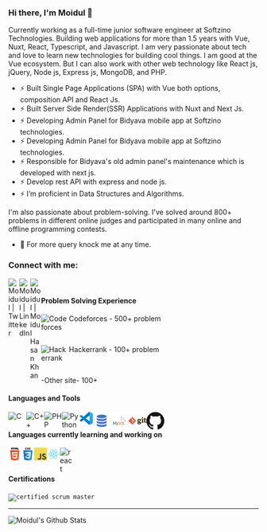 ### Hi there, I'm Moidul 👋

<!--
**MoidulHasan/MoidulHasan** is a ✨ _special_ ✨ repository because its `README.md` (this file) appears on your GitHub profile.

Here are some ideas to get you started:
-->

Currently working as a full-time junior software engineer at Softzino Technologies. Building web applications for more than 1.5 years with Vue, Nuxt, React, Typescript, and Javascript. I am very passionate about tech and love to learn new technologies for building cool things. I am good at the Vue ecosystem. But I can also work with other web technology like React js, jQuery, Node js, Express js, MongoDB, and PHP.

- ⚡ Built Single Page Applications (SPA) with Vue both options,  composition API and React Js.
- ⚡ Built Server Side Render(SSR) Applications with Nuxt and Next Js.
- ⚡ Developing Admin Panel for Bidyava mobile app at Softzino technologies.
- ⚡ Developing Admin Panel for Bidyava mobile app at Softzino technologies.
- ⚡ Responsible for Bidyava's old admin panel's maintenance which is developed with next js.
- ⚡ Develop rest API with express and node js.
- ⚡ I’m proficient in Data Structures and Algorithms.

I'm also passionate about problem-solving. I've solved around 800+ problems in different online judges and participated in many online and offline programming contests.


- 💬 For more query knock me at any time.

### Connect with me:

[<img align="left" alt="Moidul | Twitter" width="22px" src="https://cdn.jsdelivr.net/npm/simple-icons@3.13.0/icons/facebook.svg" />](https://www.facebook.com/antu.khan.988/)
[<img align="left" alt="Moidul | LinkedIn" width="22px" src="https://cdn.jsdelivr.net/npm/simple-icons@v3/icons/linkedin.svg" />](https://www.linkedin.com/in/moidul-hasan-khan)
[<img align="left" alt="Moidul | Moidul Hasan Khan" width="22px" src="https://user-images.githubusercontent.com/54958684/145114356-7d0ba5ab-b372-4478-b51a-d841a6fc8408.png" />](https://www.moidulhasankhan.com)

<br/>

#### Problem Solving Experience

<img align="left" alt="Codeforces" width="56px" src="https://user-images.githubusercontent.com/54958684/145115400-c972a4ea-3de3-4199-85c5-ac892787ee50.png" /> Codeforces - 500+ problem

<br>

<img align="left" alt="Hackerrank" width="56px" src="https://user-images.githubusercontent.com/54958684/145116043-c763835e-c42f-48e1-be59-0d9ebd8d00fe.png" /> Hackerrank - 100+ problem 

<br>

-Other site- 100+
<br/>

#### Languages and Tools
<img align="left" alt="C" width="36px" src="https://user-images.githubusercontent.com/54958684/145114164-80794e54-6957-49b5-88e3-6ff780a6a8b0.png" />
<img align="left" alt="C++" width="36px" src="https://user-images.githubusercontent.com/54958684/145114626-4e098d7e-3367-4b27-9a9f-f74c0a4993de.png" />
<img align="left" alt="PHP" width="36px" src="https://user-images.githubusercontent.com/54958684/145114775-0d037810-4a54-49b5-b580-9a7679a27e68.png" />
<img align="left" alt="Python" width="36px" src="https://user-images.githubusercontent.com/54958684/145119737-2a981441-b92b-4c48-aac9-10a0573a5769.png" />
<img align="left" alt="Visual Studio Code" width="26px" src="https://raw.githubusercontent.com/github/explore/80688e429a7d4ef2fca1e82350fe8e3517d3494d/topics/visual-studio-code/visual-studio-code.png" />
<img align="left" alt="SQL" width="36px" src="https://raw.githubusercontent.com/github/explore/80688e429a7d4ef2fca1e82350fe8e3517d3494d/topics/sql/sql.png" />
<img align="left" alt="mysql" width="36px" src="https://raw.githubusercontent.com/github/explore/80688e429a7d4ef2fca1e82350fe8e3517d3494d/topics/mysql/mysql.png" />
<img align="left" alt="Git" width="36px" src="https://raw.githubusercontent.com/github/explore/80688e429a7d4ef2fca1e82350fe8e3517d3494d/topics/git/git.png" />
<img align="left" alt="github" width="36px" src="https://raw.githubusercontent.com/github/explore/78df643247d429f6cc873026c0622819ad797942/topics/github/github.png" />

<br/>


#### Languages currently learning and working on

<img align="left" alt="HTML5" width="26px" src="https://raw.githubusercontent.com/github/explore/80688e429a7d4ef2fca1e82350fe8e3517d3494d/topics/html/html.png" />
<img align="left" alt="css3" width="26px" src="https://raw.githubusercontent.com/github/explore/80688e429a7d4ef2fca1e82350fe8e3517d3494d/topics/css/css.png" />
<img align="left" alt="JavaScript" width="26px" src="https://raw.githubusercontent.com/github/explore/80688e429a7d4ef2fca1e82350fe8e3517d3494d/topics/javascript/javascript.png" />
<img align="left" alt="react native" width="26px" src="https://raw.githubusercontent.com/github/explore/80688e429a7d4ef2fca1e82350fe8e3517d3494d/topics/react/react.png" />
<img align="left" alt="react" width="26px" src="https://user-images.githubusercontent.com/54958684/145115118-d2a12762-c5ad-4c86-82e2-e92b4d6e9c25.png" />

<br />
<br />


#### Certifications

<code><img height= "40" alt="certified scrum master" src="https://user-images.githubusercontent.com/54958684/145118501-34cdd4c3-6cef-4bde-9c85-4591a12519ef.png"></code>

---

<img align="left" alt="Moidul's Github Stats" src="https://github-readme-stats.vercel.app/api?username=MoidulHasan&count_private=true&show_icons=true&hide_border=true" />

<br />
